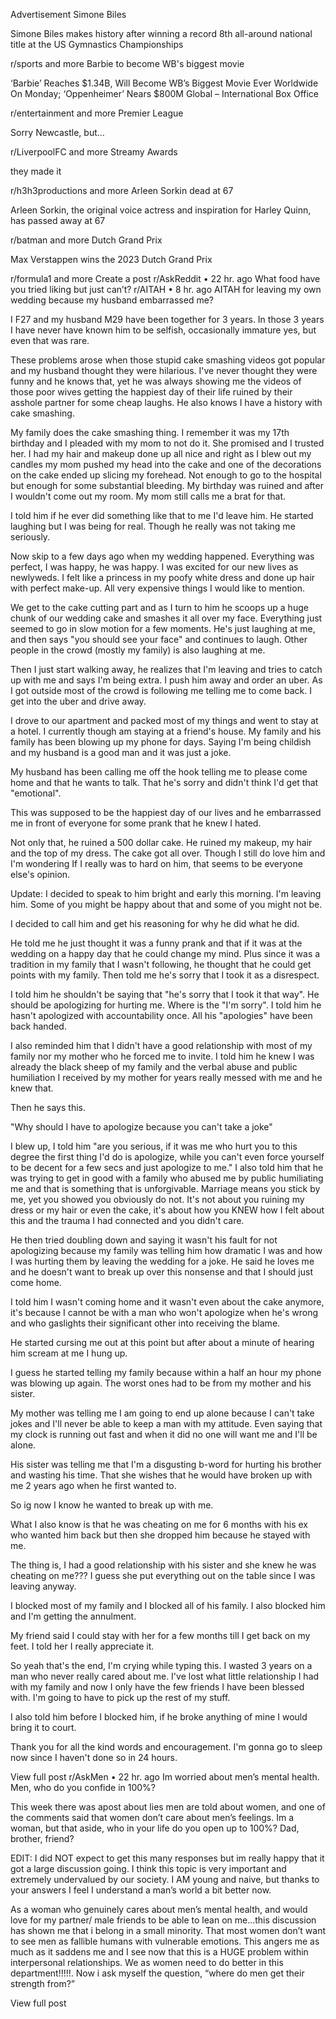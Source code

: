 Advertisement
Simone Biles

Simone Biles makes history after winning a record 8th all-around national title at the US Gymnastics Championships

r/sports
and more
Barbie to become WB's biggest movie

‘Barbie’ Reaches $1.34B, Will Become WB’s Biggest Movie Ever Worldwide On Monday; ‘Oppenheimer’ Nears $800M Global – International Box Office

r/entertainment
and more
Premier League

Sorry Newcastle, but…

r/LiverpoolFC
and more
Streamy Awards

they made it

r/h3h3productions
and more
Arleen Sorkin dead at 67

Arleen Sorkin, the original voice actress and inspiration for Harley Quinn, has passed away at 67

r/batman
and more
Dutch Grand Prix

Max Verstappen wins the 2023 Dutch Grand Prix

r/formula1
and more
Create a post
r/AskReddit
•
22 hr. ago
What food have you tried liking but just can’t?
r/AITAH
•
8 hr. ago
AITAH for leaving my own wedding because my husband embarrassed me?

I F27 and my husband M29 have been together for 3 years. In those 3 years I have never have known him to be selfish, occasionally immature yes, but even that was rare.

These problems arose when those stupid cake smashing videos got popular and my husband thought they were hilarious. I've never thought they were funny and he knows that, yet he was always showing me the videos of those poor wives getting the happiest day of their life ruined by their asshole partner for some cheap laughs. He also knows I have a history with cake smashing.

My family does the cake smashing thing. I remember it was my 17th birthday and I pleaded with my mom to not do it. She promised and I trusted her. I had my hair and makeup done up all nice and right as I blew out my candles my mom pushed my head into the cake and one of the decorations on the cake ended up slicing my forehead. Not enough to go to the hospital but enough for some substantial bleeding. My birthday was ruined and after I wouldn't come out my room. My mom still calls me a brat for that.

I told him if he ever did something like that to me I'd leave him. He started laughing but I was being for real. Though he really was not taking me seriously.

Now skip to a few days ago when my wedding happened. Everything was perfect, I was happy, he was happy. I was excited for our new lives as newlyweds. I felt like a princess in my poofy white dress and done up hair with perfect make-up. All very expensive things I would like to mention.

We get to the cake cutting part and as I turn to him he scoops up a huge chunk of our wedding cake and smashes it all over my face. Everything just seemed to go in slow motion for a few moments. He's just laughing at me, and then says "you should see your face" and continues to laugh. Other people in the crowd (mostly my family) is also laughing at me.

Then I just start walking away, he realizes that I'm leaving and tries to catch up with me and says I'm being extra. I push him away and order an uber. As I got outside most of the crowd is following me telling me to come back. I get into the uber and drive away.

I drove to our apartment and packed most of my things and went to stay at a hotel. I currently though am staying at a friend's house. My family and his family has been blowing up my phone for days. Saying I'm being childish and my husband is a good man and it was just a joke.

My husband has been calling me off the hook telling me to please come home and that he wants to talk. That he's sorry and didn't think I'd get that "emotional".

This was supposed to be the happiest day of our lives and he embarrassed me in front of everyone for some prank that he knew I hated.

Not only that, he ruined a 500 dollar cake. He ruined my makeup, my hair and the top of my dress. The cake got all over. Though I still do love him and I'm wondering If I really was to hard on him, that seems to be everyone else's opinion.

Update: I decided to speak to him bright and early this morning. I'm leaving him. Some of you might be happy about that and some of you might not be.

I decided to call him and get his reasoning for why he did what he did.

He told me he just thought it was a funny prank and that if it was at the wedding on a happy day that he could change my mind. Plus since it was a tradition in my family that I wasn't following, he thought that he could get points with my family. Then told me he's sorry that I took it as a disrespect.

I told him he shouldn't be saying that "he's sorry that I took it that way". He should be apologizing for hurting me. Where is the "I'm sorry". I told him he hasn't apologized with accountability once. All his "apologies" have been back handed.

I also reminded him that I didn't have a good relationship with most of my family nor my mother who he forced me to invite. I told him he knew I was already the black sheep of my family and the verbal abuse and public humiliation I received by my mother for years really messed with me and he knew that.

Then he says this.

"Why should I have to apologize because you can't take a joke"

I blew up, I told him "are you serious, if it was me who hurt you to this degree the first thing I'd do is apologize, while you can't even force yourself to be decent for a few secs and just apologize to me." I also told him that he was trying to get in good with a family who abused me by public humiliating me and that is something that is unforgivable. Marriage means you stick by me, yet you showed you obviously do not. It's not about you ruining my dress or my hair or even the cake, it's about how you KNEW how I felt about this and the trauma I had connected and you didn't care.

He then tried doubling down and saying it wasn't his fault for not apologizing because my family was telling him how dramatic I was and how I was hurting them by leaving the wedding for a joke. He said he loves me and he doesn't want to break up over this nonsense and that I should just come home.

I told him I wasn't coming home and it wasn't even about the cake anymore, it's because I cannot be with a man who won't apologize when he's wrong and who gaslights their significant other into receiving the blame.

He started cursing me out at this point but after about a minute of hearing him scream at me I hung up.

I guess he started telling my family because within a half an hour my phone was blowing up again. The worst ones had to be from my mother and his sister.

My mother was telling me I am going to end up alone because I can't take jokes and I'll never be able to keep a man with my attitude. Even saying that my clock is running out fast and when it did no one will want me and I'll be alone.

His sister was telling me that I'm a disgusting b-word for hurting his brother and wasting his time. That she wishes that he would have broken up with me 2 years ago when he first wanted to.

So ig now I know he wanted to break up with me.

What I also know is that he was cheating on me for 6 months with his ex who wanted him back but then she dropped him because he stayed with me.

The thing is, I had a good relationship with his sister and she knew he was cheating on me??? I guess she put everything out on the table since I was leaving anyway.

I blocked most of my family and I blocked all of his family. I also blocked him and I'm getting the annulment.

My friend said I could stay with her for a few months till I get back on my feet. I told her I really appreciate it.

So yeah that's the end, I'm crying while typing this. I wasted 3 years on a man who never really cared about me. I've lost what little relationship I had with my family and now I only have the few friends I have been blessed with. I'm going to have to pick up the rest of my stuff.

I also told him before I blocked him, if he broke anything of mine I would bring it to court.

Thank you for all the kind words and encouragement. I'm gonna go to sleep now since I haven't done so in 24 hours.

View full post
r/AskMen
•
22 hr. ago
Im worried about men’s mental health. Men, who do you confide in 100%?

This week there was apost about lies men are told about women, and one of the comments said that women don’t care about men’s feelings. Im a woman, but that aside, who in your life do you open up to 100%? Dad, brother, friend?

EDIT: I did NOT expect to get this many responses but im really happy that it got a large discussion going. I think this topic is very important and extremely undervalued by our society. I AM young and naive, but thanks to your answers I feel I understand a man’s world a bit better now.

As a woman who genuinely cares about men’s mental health, and would love for my partner/ male friends to be able to lean on me…this discussion has shown me that i belong in a small minority. That most women don’t want to see men as fallible humans with vulnerable emotions. This angers me as much as it saddens me and I see now that this is a HUGE problem within interpersonal relationships. We as women need to do better in this department!!!!!. Now i ask myself the question, “where do men get their strength from?”

View full post